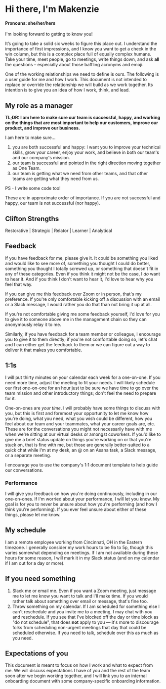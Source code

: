 # Hi there, I'm Makenzie
#### Pronouns: she/her/hers

I'm looking forward to getting to know you! 

It’s going to take a solid six weeks to figure this place out. I understand the importance of first impressions, and I know you want to get a check in the win column, but this is a complex place full of equally complex humans. Take your time, meet people, go to meetings, write things down, and ask **all** the questions – especially about those baffling acronyms and emoji.

One of the working relationships we need to define is ours. The following is a user guide for me and how I work. This document is not intended to replace or override the relationship we will build as we work together. Its intention is to give you an idea of how I work, think, and lead.

## My role as a manager

**TL;DR: I am here to make sure our team is successful, happy, and working on the things that are most important to help our customers, improve our product, and improve our business.**

I am here to make sure...

1.  you are both successful and happy: I want you to improve your technical skills, grow your career, enjoy your work, and believe in both our team's and our company's mission.
2.  our team is successful and pointed in the right direction moving together as One Team.
3.  our team is getting what we need from other teams, and that other teams are getting what they need from us.

PS - I write some code too!

These are in approximate order of importance. If you are not successful and happy, our team is not successful (nor happy).

## Clifton Strengths

Restorative | Strategic | Relator | Learner | Analytical

## Feedback

If you have feedback for me, please give it. It could be something you liked and would like to see more of, something you thought I could do better, something you thought I totally screwed up, or something that doesn't fit in any of these categories. Even if you think it might not be the case, I _do_ want to hear it. And if you think I don't want to hear it, I'd love to hear why you feel that way.

If you can give me this feedback over Zoom or in person, that's my preference. If you're only comfortable kicking off a discussion with an email or a Slack message, I would rather you do that than not bring it up at all.

If you're not comfortable giving me some feedback yourself, I'd love for you to give it to someone above me in the management chain so they can anonymously relay it to me.

Similarly, if you have feedback for a team member or colleague, I encourage you to give it to them directly; if you're not comfortable doing so, let's chat and I can either get the feedback to them or we can figure out a way to deliver it that makes you comfortable.

## 1:1s

I will put thirty minutes on your calendar each week for a one-on-one. If you need more time, adjust the meeting to fit your needs. I will likely schedule our first one-on-one for an hour just to be sure we have time to go over the team mission and other introductory things; don't feel the need to prepare for it.

One-on-ones are _your time_. I will probably have some things to discuss with you, but this is first and foremost your opportunity to let me know how you're doing, what you need, what you wish could be different, how you feel about our team and your teammates, what your career goals are, etc. These are for the conversations you might not necessarily have with me when we're sitting at our virtual desks or amongst coworkers. If you'd like to give me a brief status update on things you're working on or that you're stuck on, that is fine with me, but those are generally better-suited to a quick chat while I'm at my desk, an @ on an Asana task, a Slack message, or a separate meeting.

I encourage you to use the company's 1:1 document template to help guide our conversations.

### Performance

I will give you feedback on how you're doing continuously, including in our one-on-ones. If I'm worried about your performance, I will let you know. My goal is for you to never be unsure about how you're performing (and how I think you're performing). If you ever feel unsure about either of these things, please let me know.

## My schedule

I am a remote employee working from Cincinnati, OH in the Eastern timezone. I generally consider my work hours to be 9a to 5p, though this varies somewhat depending on meetings. If I am not available during these hours for some reason, I will mark it in my Slack status (and on my calendar if I am out for a day or more).

## If you need something

1.  Slack me or email me. Even if you want a Zoom meeting, just message me to let me know you want to talk and I'll make time. If you would rather talk about something over email or message, that's fine too.
2.  Throw something on my calendar. If I am scheduled for something else I can't reschedule and you invite me to a meeting, I may chat with you and reschedule. If you see that I've blocked off the day or time block as "do not schedule", that does **not** apply to you — it's more to discourage folks from scheduling non-urgent meetings that day that could be scheduled otherwise. If you need to talk, schedule over this as much as you need.

## Expectations of you

This document is meant to focus on how I work and what to expect from me. We will discuss expectations I have of you and the rest of the team soon after we begin working together, and I will link you to an internal onboarding document with some company-specific onboarding information.
